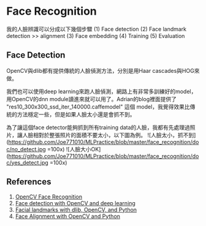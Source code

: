 ﻿# Face Recognition
我的人臉辨識可以分成以下幾個步驟
(1) Face detection
(2) Face landmark detection >> alignment
(3) Face embedding 
(4) Training 
(5) Evaluation

## Face Detection
OpenCV與dlib都有提供傳統的人臉偵測方法，分別是用Haar cascades與HOG來做。

我們也可以使用deep learning來跑人臉偵測，網路上有非常多訓練好的model，用OpenCV的dnn module讀進來就可以用了。Adrian的blog裡面提供了 "res10_300x300_ssd_iter_140000.caffemodel" 這個 model，我覺得效果比傳統的方法穩定一些，但是如果人臉太小還是會抓不到。

為了讓這個face detector能夠抓到所有training data的人臉，我都有先處理過照片，讓人臉相對於整張照片的面積不要太小，以下圖為例。
![人臉太小，抓不到](https://github.com/Joe771010/MLPractice/blob/master/face_recognition/doc/no_detect.jpg =100x)
![人臉大小OK](https://github.com/Joe771010/MLPractice/blob/master/face_recognition/doc/yes_detect.jpg =100x)

## References

 1. [OpenCV Face Recognition](https://www.pyimagesearch.com/2018/09/24/opencv-face-recognition/) 
 2. [Face detection with OpenCV and deep learning](https://www.pyimagesearch.com/2018/02/26/face-detection-with-opencv-and-deep-learning/)
 3. [Facial landmarks with dlib, OpenCV, and Python](https://www.pyimagesearch.com/2017/04/03/facial-landmarks-dlib-opencv-python/)
 4. [Face Alignment with OpenCV and Python](https://www.pyimagesearch.com/2017/05/22/face-alignment-with-opencv-and-python/)


